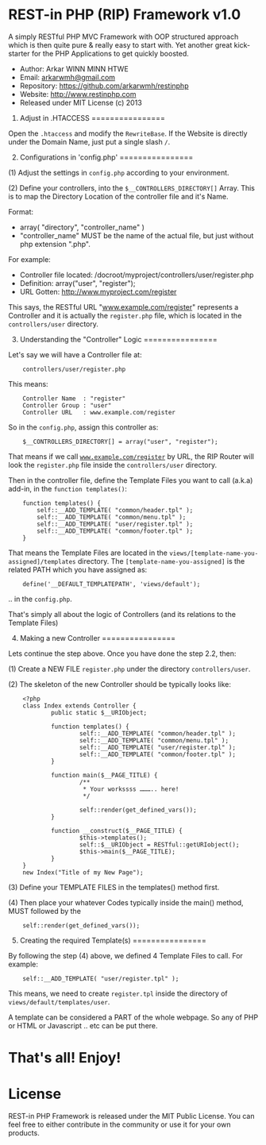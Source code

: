 REST-in PHP (RIP) Framework v1.0
================

A simply RESTful PHP MVC Framework with OOP structured approach which is then quite pure &amp; really easy to start with. Yet another great kick-starter for the PHP Applications to get quickly boosted.

 * Author: Arkar WINN MINN HTWE
 * Email: arkarwmh@gmail.com
 * Repository: https://github.com/arkarwmh/restinphp
 * Website: http://www.restinphp.com
 * Released under MIT License (c) 2013


1. Adjust in .HTACCESS
================

Open the <code>.htaccess</code> and modify the <code>RewriteBase</code>. If the Website is directly under the Domain Name, just put a single slash <code>/</code>.

2. Configurations in 'config.php'
================

(1) Adjust the settings in <code>config.php</code> according to your environment.

(2) Define your controllers, into the <code>$__CONTROLLERS_DIRECTORY[]</code> Array. This is to map the Directory Location of the controller file and it's Name.

Format:
 * array( "directory", "controller_name" )
 * "controller_name" MUST be the name of the actual file, but just without php extension ".php".

For example:
 * Controller file located: /docroot/myproject/controllers/user/register.php
 * Definition: array("user", "register");
 * URL Gotten: http://www.myproject.com/register

This says, the RESTful URL "www.example.com/register" represents a Controller and it is actually the <code>register.php</code> file, which is located in the <code>controllers/user</code> directory.

3. Understanding the "Controller" Logic
================

Let's say we will have a Controller file at:

        controllers/user/register.php
        
This means:

        Controller Name  : "register"
        Controller Group : "user"
        Controller URL   : www.example.com/register

So in the <code>config.php</code>, assign this controller as:

        $__CONTROLLERS_DIRECTORY[] = array("user", "register");

That means if we call <code>www.example.com/register</code> by URL, the RIP Router will look the <code>register.php</code> file inside the <code>controllers/user</code> directory.

Then in the controller file, define the Template Files you want to call (a.k.a) add-in, in the <code>function templates()</code>:

        function templates() {
	        self::__ADD_TEMPLATE( "common/header.tpl" );
	        self::__ADD_TEMPLATE( "common/menu.tpl" );
	        self::__ADD_TEMPLATE( "user/register.tpl" );
	        self::__ADD_TEMPLATE( "common/footer.tpl" );
        }

That means the Template Files are located in the <code>views/[template-name-you-assigned]/templates</code> directory. The <code>[template-name-you-assigned]</code> is the related PATH which you have assigned as:

        define('__DEFAULT_TEMPLATEPATH', 'views/default');
        
.. in the <code>config.php</code>.

That's simply all about the logic of Controllers (and its relations to the Template Files)

4. Making a new Controller
================

Lets continue the step above. Once you have done the step 2.2, then:

(1) Create a NEW FILE <code>register.php</code> under the directory <code>controllers/user</code>.

(2) The skeleton of the new Controller should be typically looks like:

        <?php
        class Index extends Controller {
                public static $__URIObject;
                
                function templates() {
                        self::__ADD_TEMPLATE( "common/header.tpl" );
                        self::__ADD_TEMPLATE( "common/menu.tpl" );
                        self::__ADD_TEMPLATE( "user/register.tpl" );
                        self::__ADD_TEMPLATE( "common/footer.tpl" );
                }
                
                function main($__PAGE_TITLE) {
                        /**
                         * Your workssss ……….. here!
                         */
                        
                        self::render(get_defined_vars());
                }

                function __construct($__PAGE_TITLE) {
                        $this->templates();
                        self::$__URIObject = RESTful::getURIobject();
                        $this->main($__PAGE_TITLE);
                }
        }
        new Index("Title of my New Page");

(3) Define your TEMPLATE FILES in the templates() method first.

(4) Then place your whatever Codes typically inside the main() method, MUST followed by the 

        self::render(get_defined_vars());

5. Creating the required Template(s)
================

By following the step (4) above, we defined 4 Template Files to call. For example:

        self::__ADD_TEMPLATE( "user/register.tpl" );

This means, we need to create <code>register.tpl</code> inside the directory of <code>views/default/templates/user</code>.

A template can be considered a PART of the whole webpage. So any of PHP or HTML or Javascript .. etc can be put there.

That's all! Enjoy!
================

License
================

REST-in PHP Framework is released under the MIT Public License. You can feel free to either contribute in the community or use it for your own products.
